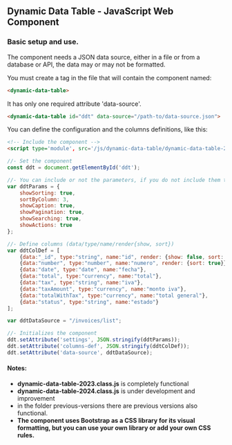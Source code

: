 <h2>Dynamic Data Table - JavaScript Web Component</h2>
<h3>Basic setup and use.</h3>
<p>The component needs a JSON data source, either in a file or from a database or API, the data may or may not be formatted.</p>
<p>You must create a tag in the file that will contain the component named:</p>

```html
<dynamic-data-table>
```
<p>It has only one required attribute 'data-source'.

```html
<dynamic-data-table id="ddt" data-source="/path-to/data-source.json">
```
</p>
<p>You can define the configuration and the columns definitions, like this:</p>

```html
<!-- Include the component -->
<script type='module', src='/js/dynamic-data-table/dynamic-data-table-2024.class.js'></script>
```

```javascript
//- Set the component
const ddt = document.getElementById('ddt');

//- You can include or not the parameters, if you do not include them the component will assign them their default values (false or true).
var ddtParams = {
    showSorting: true,
    sortByColumn: 3,
    showCaption: true,
    showPagination: true,
    showSearching: true,
    showActions: true
};

//- Define columns (data/type/name/render{show, sort})
var ddtColDef = [
    {data:"_id", type:"string", name:"id", render: {show: false, sort: false}}, //- Required for actions buttons (name:"id")
    {data:"number", type:"number", name:"numero", render: {sort: true}},
    {data:"date", type:"date", name:"fecha"}, 
    {data:"total", type:"currency", name:"total"},
    {data:"tax", type:"string", name:"iva"}, 
    {data:"taxAmount", type:"currency", name:"monto iva"},
    {data:"totalWithTax", type:"currency", name:"total general"},           
    {data:"status", type:"string", name:"estado"}
];

var ddtDataSource = "/invoices/list";

//- Initializes the component
ddt.setAttribute('settings', JSON.stringify(ddtParams));
ddt.setAttribute('columns-def', JSON.stringify(ddtColDef));
ddt.setAttribute('data-source', ddtDataSource);
```
<h4>Notes:</h4>
<ul>
<li><strong>dynamic-data-table-2023.class.js</strong> is completely functional</li>
<li><strong>dynamic-data-table-2024.class.js</strong> is under development and improvement</li>
<li>in the folder previous-versions there are previous versions also functional.</li>
<li><strong>The component uses Bootstrap as a CSS library for its visual formatting, but you can use your own library or add your own CSS rules.</strong></li>
</ul>